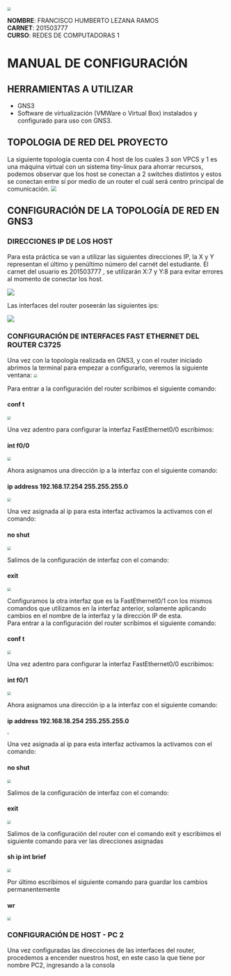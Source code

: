 <img src="https://portal.ingenieria.usac.edu.gt/images/2019/logo/logo-fiusac.png" style="zoom:50%;" />



**NOMBRE**: FRANCISCO HUMBERTO LEZANA RAMOS  
**CARNET**: 201503777  
**CURSO**: REDES DE COMPUTADORAS 1

# MANUAL DE CONFIGURACIÓN

## HERRAMIENTAS A UTILIZAR 

- GNS3
- Software de virtualización (VMWare o Virtual Box) instalados y configurado para uso con GNS3.

## TOPOLOGIA DE RED DEL PROYECTO 

La siguiente topología cuenta con 4 host de los cuales 3 son VPCS y 1 es una máquina virtual con un sistema tiny-linux para ahorrar recursos, podemos observar que los host se conectan a 2 switches distintos y estos se conectan entre sí por medio de un router el cuál será centro principal de comunicación.
<img src="/src/topologia.PNG" style="zoom:75%;" />


## CONFIGURACIÓN DE LA TOPOLOGÍA DE RED EN GNS3

### DIRECCIONES IP DE LOS HOST

Para esta práctica se van a utilizar las siguientes direcciones IP, la X y Y representan el último y penúltimo número del carnét del estudiante. El carnet del usuario es 201503777 , se utilizarán X:7 y Y:8 para evitar errores al momento de conectar los host.  

<img src="/src/ips.PNG" style="zoom:100%;"/> 

Las interfaces del router poseerán las siguientes ips:  

<img src="/src/iprouter.PNG" style="zoom:100%;"/>   


### CONFIGURACIÓN DE INTERFACES FAST ETHERNET DEL ROUTER C3725

Una vez con la topología realizada en GNS3, y con el router iniciado abrimos la terminal para empezar a configurarlo, veremos la siguiente ventana:
<img src="/src/r1.PNG" style="zoom:50%;"/> 

Para entrar a la configuración del router scribimos el siguiente comando:
#### conf t
<img src="/src/r2.PNG" style="zoom:50%;"/> 

Una vez adentro para configurar la interfaz FastEthernet0/0 escribimos: 
#### int f0/0
<img src="/src/r3.PNG" style="zoom:50%;"/> 

Ahora asignamos una dirección ip a la interfaz con el siguiente comando:
#### ip address 192.168.17.254 255.255.255.0
<img src="/src/r4.PNG" style="zoom:50%;"/> 
  
Una vez asignada al ip para esta interfaz activamos la activamos con el comando:
#### no shut
<img src="/src/r5.PNG" style="zoom:50%;"/> 

Salimos de la configuración de interfaz con el comando:
#### exit
<img src="/src/r6.PNG" style="zoom:50%;"/> 

Configuramos la otra interfaz que es la FastEthernet0/1 con los mismos comandos que utilizamos en la interfaz anterior, solamente aplicando cambios en el nombre de la interfaz y la dirección IP de esta.  
Para entrar a la configuración del router scribimos el siguiente comando:
#### conf t
<img src="/src/r2.PNG" style="zoom:50%;"/> 

Una vez adentro para configurar la interfaz FastEthernet0/0 escribimos: 
#### int f0/1
<img src="/src/r7.PNG" style="zoom:50%;"/> 

Ahora asignamos una dirección ip a la interfaz con el siguiente comando:
#### ip address 192.168.18.254 255.255.255.0
<img src="/src/r8.PNG" style="zoom:25%;"/> 
  
Una vez asignada al ip para esta interfaz activamos la activamos con el comando:
#### no shut
<img src="/src/r9.PNG" style="zoom:50%;"/> 

Salimos de la configuración de interfaz con el comando:
#### exit
<img src="/src/r10.PNG" style="zoom:50%;"/> 

Salimos de la configuración del router con el comando exit y escribimos el siguiente comando para ver las direcciones asignadas
#### sh ip int brief
<img src="/src/r11.PNG" style="zoom:50%;"/> 

Por último escribimos el siguiente comando para guardar los cambios permanentemente
#### wr
<img src="/src/r12.PNG" style="zoom:50%;"/> 




### CONFIGURACIÓN DE HOST - PC 2 
Una vez configuradas las direcciones de las interfaces del router, procedemos a encender nuestros host, en este caso la que tiene por nombre PC2, ingresando a la consola 


